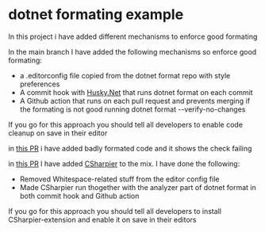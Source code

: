 
# dotnet formating example

In this project i have added different mechanisms to enforce good formating

In the main branch I have added the following mechanisms so enforce good formating:
- a .editorconfig file copied from the dotnet format repo with style preferences
- A commit hook with [Husky.Net](https://github.com/alirezanet/husky.net) that runs dotnet format on each commit
- A Github action that runs on each pull request and prevents merging if the formating is not good running dotnet format --verify-no-changes

If you go for this approach you should tell all developers to enable code cleanup on save in their editor

in [this PR](https://github.com/petteas/dotnetformatingexample/pull/5) i have added badly formated code and it shows the check failing

in [this PR](https://github.com/petteas/dotnetformatingexample/pull/6) I have added [CSharpier](https://github.com/belav/csharpier) to the mix. I have done the following:
- Removed Whitespace-related stuff from the editor config file
- Made CSharpier run thogether with the analyzer part of dotnet format in both commit hook and Github action

If you go for this approach you should tell all developers to install CSharpier-extension and enable it on save in their editors
